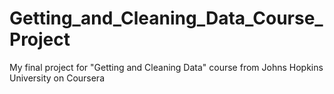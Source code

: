 # Getting_and_Cleaning_Data_Course_Project
 My final project for "Getting and Cleaning Data" course from Johns Hopkins University on Coursera
